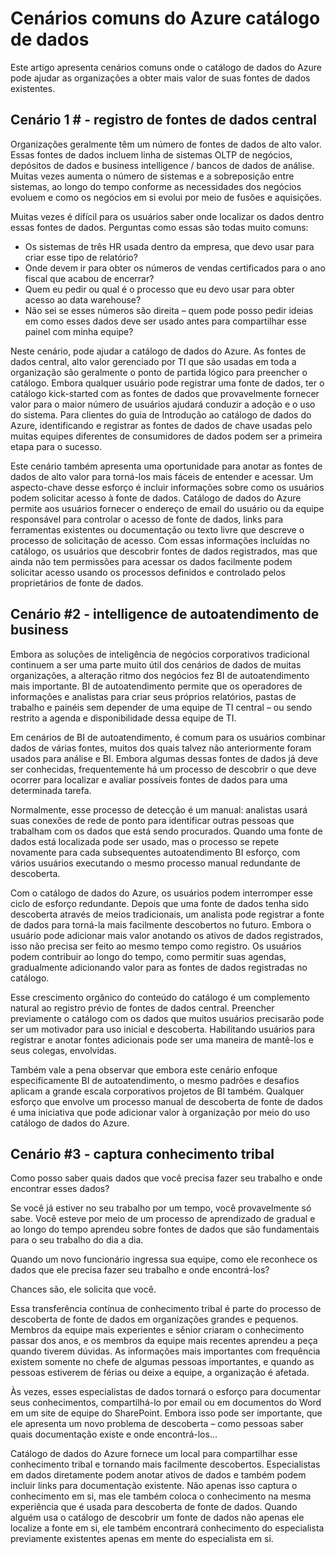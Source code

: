 <properties
   pageTitle="Cenários comuns de catálogo de dados Azure | Microsoft Azure"
   description="Uma visão geral dos cenários comuns para Azure catálogo de dados, incluindo o registro e descoberta de fontes de dados de alto valor, habilitando intelligence de autoatendimento de business e capturar conhecimento tribal existente sobre fontes de dados e processos."
   services="data-catalog"
   documentationCenter=""
   authors="steelanddata"
   manager="NA"
   editor=""
   tags=""/>
<tags
   ms.service="data-catalog"
   ms.devlang="NA"
   ms.topic="article"
   ms.tgt_pltfrm="NA"
   ms.workload="data-catalog"
   ms.date="10/03/2016"
   ms.author="maroche"/>


# <a name="azure-data-catalog-common-scenarios"></a>Cenários comuns do Azure catálogo de dados

Este artigo apresenta cenários comuns onde o catálogo de dados do Azure pode ajudar as organizações a obter mais valor de suas fontes de dados existentes.

## <a name="scenario-1---registration-of-central-data-sources"></a>Cenário 1 # - registro de fontes de dados central

Organizações geralmente têm um número de fontes de dados de alto valor. Essas fontes de dados incluem linha de sistemas OLTP de negócios, depósitos de dados e business intelligence / bancos de dados de análise. Muitas vezes aumenta o número de sistemas e a sobreposição entre sistemas, ao longo do tempo conforme as necessidades dos negócios evoluem e como os negócios em si evolui por meio de fusões e aquisições.

Muitas vezes é difícil para os usuários saber onde localizar os dados dentro essas fontes de dados. Perguntas como essas são todas muito comuns:

- Os sistemas de três HR usada dentro da empresa, que devo usar para criar esse tipo de relatório?
- Onde devem ir para obter os números de vendas certificados para o ano fiscal que acabou de encerrar?
- Quem eu pedir ou qual é o processo que eu devo usar para obter acesso ao data warehouse?
- Não sei se esses números são direita – quem pode posso pedir ideias em como esses dados deve ser usado antes para compartilhar esse painel com minha equipe?

Neste cenário, pode ajudar a catálogo de dados do Azure. As fontes de dados central, alto valor gerenciado por TI que são usadas em toda a organização são geralmente o ponto de partida lógico para preencher o catálogo. Embora qualquer usuário pode registrar uma fonte de dados, ter o catálogo kick-started com as fontes de dados que provavelmente fornecer valor para o maior número de usuários ajudará conduzir a adoção e o uso do sistema. Para clientes do guia de Introdução ao catálogo de dados do Azure, identificando e registrar as fontes de dados de chave usadas pelo muitas equipes diferentes de consumidores de dados podem ser a primeira etapa para o sucesso.

Este cenário também apresenta uma oportunidade para anotar as fontes de dados de alto valor para torná-los mais fáceis de entender e acessar. Um aspecto-chave desse esforço é incluir informações sobre como os usuários podem solicitar acesso à fonte de dados. Catálogo de dados do Azure permite aos usuários fornecer o endereço de email do usuário ou da equipe responsável para controlar o acesso de fonte de dados, links para ferramentas existentes ou documentação ou texto livre que descreve o processo de solicitação de acesso. Com essas informações incluídas no catálogo, os usuários que descobrir fontes de dados registrados, mas que ainda não tem permissões para acessar os dados facilmente podem solicitar acesso usando os processos definidos e controlado pelos proprietários de fonte de dados.

## <a name="scenario-2---self-service-business-intelligence"></a>Cenário #2 - intelligence de autoatendimento de business

Embora as soluções de inteligência de negócios corporativos tradicional continuem a ser uma parte muito útil dos cenários de dados de muitas organizações, a alteração ritmo dos negócios fez BI de autoatendimento mais importante. BI de autoatendimento permite que os operadores de informações e analistas para criar seus próprios relatórios, pastas de trabalho e painéis sem depender de uma equipe de TI central – ou sendo restrito a agenda e disponibilidade dessa equipe de TI.

Em cenários de BI de autoatendimento, é comum para os usuários combinar dados de várias fontes, muitos dos quais talvez não anteriormente foram usados para análise e BI. Embora algumas dessas fontes de dados já deve ser conhecidas, frequentemente há um processo de descobrir o que deve ocorrer para localizar e avaliar possíveis fontes de dados para uma determinada tarefa.

Normalmente, esse processo de detecção é um manual: analistas usará suas conexões de rede de ponto para identificar outras pessoas que trabalham com os dados que está sendo procurados. Quando uma fonte de dados está localizada pode ser usado, mas o processo se repete novamente para cada subsequentes autoatendimento BI esforço, com vários usuários executando o mesmo processo manual redundante de descoberta.

Com o catálogo de dados do Azure, os usuários podem interromper esse ciclo de esforço redundante. Depois que uma fonte de dados tenha sido descoberta através de meios tradicionais, um analista pode registrar a fonte de dados para torná-la mais facilmente descobertos no futuro. Embora o usuário pode adicionar mais valor anotando os ativos de dados registrados, isso não precisa ser feito ao mesmo tempo como registro. Os usuários podem contribuir ao longo do tempo, como permitir suas agendas, gradualmente adicionando valor para as fontes de dados registradas no catálogo.

Esse crescimento orgânico do conteúdo do catálogo é um complemento natural ao registro prévio de fontes de dados central. Preencher previamente o catálogo com os dados que muitos usuários precisarão pode ser um motivador para uso inicial e descoberta. Habilitando usuários para registrar e anotar fontes adicionais pode ser uma maneira de mantê-los e seus colegas, envolvidas.

Também vale a pena observar que embora este cenário enfoque especificamente BI de autoatendimento, o mesmo padrões e desafios aplicam a grande escala corporativos projetos de BI também. Qualquer esforço que envolve um processo manual de descoberta de fonte de dados é uma iniciativa que pode adicionar valor à organização por meio do uso catálogo de dados do Azure.

## <a name="scenario-3---capturing-tribal-knowledge"></a>Cenário #3 - captura conhecimento tribal

Como posso saber quais dados que você precisa fazer seu trabalho e onde encontrar esses dados?

Se você já estiver no seu trabalho por um tempo, você provavelmente só sabe. Você esteve por meio de um processo de aprendizado de gradual e ao longo do tempo aprendeu sobre fontes de dados que são fundamentais para o seu trabalho do dia a dia.

Quando um novo funcionário ingressa sua equipe, como ele reconhece os dados que ele precisa fazer seu trabalho e onde encontrá-los?

Chances são, ele solicita que você.

Essa transferência contínua de conhecimento tribal é parte do processo de descoberta de fonte de dados em organizações grandes e pequenos. Membros da equipe mais experientes e sênior criaram o conhecimento passar dos anos, e os membros da equipe mais recentes aprendeu a peça quando tiverem dúvidas. As informações mais importantes com frequência existem somente no chefe de algumas pessoas importantes, e quando as pessoas estiverem de férias ou deixe a equipe, a organização é afetada.

Às vezes, esses especialistas de dados tornará o esforço para documentar seus conhecimentos, compartilhá-lo por email ou em documentos do Word em um site de equipe do SharePoint. Embora isso pode ser importante, que ele apresenta um novo problema de descoberta – como pessoas saber quais documentação existe e onde encontrá-los...

Catálogo de dados do Azure fornece um local para compartilhar esse conhecimento tribal e tornando mais facilmente descobertos. Especialistas em dados diretamente podem anotar ativos de dados e também podem incluir links para documentação existente. Não apenas isso captura o conhecimento em si, mas ele também coloca o conhecimento na mesma experiência que é usada para descoberta de fonte de dados. Quando alguém usa o catálogo de descobrir um fonte de dados não apenas ele localize a fonte em si, ele também encontrará conhecimento do especialista previamente existentes apenas em mente do especialista em si.
